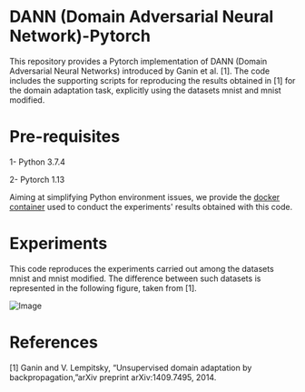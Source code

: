 # DANN (Domain Adversarial Neural Network)-Pytorch
This repository provides a Pytorch implementation of DANN (Domain Adversarial Neural Networks) introduced by Ganin et al. [1]. The code includes the supporting scripts for reproducing the results obtained in [1] for the domain adaptation task, explicitly using the datasets mnist and mnist modified. 

# Pre-requisites
1- Python 3.7.4

2- Pytorch 1.13

Aiming at simplifying Python environment issues, we provide the [docker container](https://hub.docker.com/r/psoto87/pytorch1.13) used to conduct the experiments' results obtained with this code.

# Experiments
This code reproduces the experiments carried out among the datasets mnist and mnist modified. The difference between such datasets is represented in the following figure, taken from [1].

![Image](dataset.png)

# References
[1] Ganin and V. Lempitsky, “Unsupervised   domain   adaptation  by backpropagation,”arXiv preprint arXiv:1409.7495, 2014.

